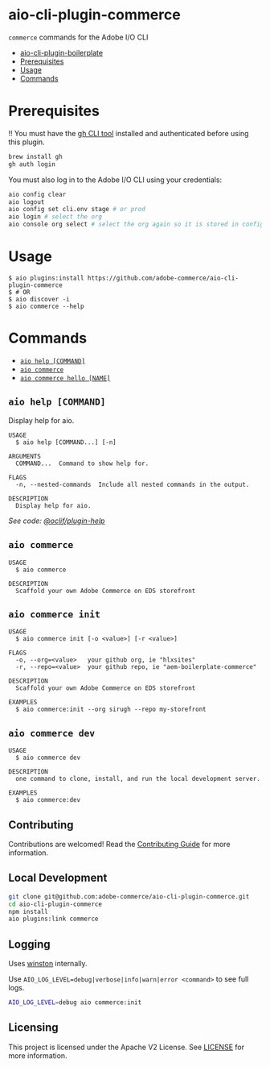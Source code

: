 # aio-cli-plugin-commerce

`commerce` commands for the Adobe I/O CLI

<!-- toc -->
* [aio-cli-plugin-boilerplate](#aio-cli-plugin-boilerplate)
* [Prerequisites](#prerequisites)
* [Usage](#usage)
* [Commands](#commands)
<!-- tocstop -->

# Prerequisites

!! You must have the [gh CLI tool](https://cli.github.com/) installed and authenticated before using this plugin.

```sh
brew install gh
gh auth login
```

You must also log in to the Adobe I/O CLI using your credentials:

```sh
aio config clear
aio logout
aio config set cli.env stage # or prod
aio login # select the org
aio console org select # select the org again so it is stored in config
```

# Usage

```sh-session
$ aio plugins:install https://github.com/adobe-commerce/aio-cli-plugin-commerce
$ # OR
$ aio discover -i
$ aio commerce --help
```

# Commands
<!-- commands -->
* [`aio help [COMMAND]`](#aio-help-command)
* [`aio commerce`](#aio-pluginname)
* [`aio commerce hello [NAME]`](#aio-pluginname-hello-name)

## `aio help [COMMAND]`

Display help for aio.

```
USAGE
  $ aio help [COMMAND...] [-n]

ARGUMENTS
  COMMAND...  Command to show help for.

FLAGS
  -n, --nested-commands  Include all nested commands in the output.

DESCRIPTION
  Display help for aio.
```

_See code: [@oclif/plugin-help](https://github.com/oclif/plugin-help/blob/v6.2.6/src/commands/help.ts)_

## `aio commerce`

```
USAGE
  $ aio commerce

DESCRIPTION
  Scaffold your own Adobe Commerce on EDS storefront
```

## `aio commerce init`

```
USAGE
  $ aio commerce init [-o <value>] [-r <value>]

FLAGS
  -o, --org=<value>   your github org, ie "hlxsites"
  -r, --repo=<value>  your github repo, ie "aem-boilerplate-commerce"

DESCRIPTION
  Scaffold your own Adobe Commerce on EDS storefront

EXAMPLES
  $ aio commerce:init --org sirugh --repo my-storefront
```

## `aio commerce dev`

```
USAGE
  $ aio commerce dev

DESCRIPTION
  one command to clone, install, and run the local development server.

EXAMPLES
  $ aio commerce:dev
```
<!-- commandsstop -->

## Contributing

Contributions are welcomed! Read the [Contributing Guide](CONTRIBUTING.md) for more information.

## Local Development

```sh
git clone git@github.com:adobe-commerce/aio-cli-plugin-commerce.git
cd aio-cli-plugin-commerce
npm install
aio plugins:link commerce
```

## Logging

Uses [winston](https://github.com/winstonjs/winston) internally.

Use `AIO_LOG_LEVEL=debug|verbose|info|warn|error <command>` to see full logs.

```sh
AIO_LOG_LEVEL=debug aio commerce:init
```

## Licensing

This project is licensed under the Apache V2 License. See [LICENSE](LICENSE) for more information.
